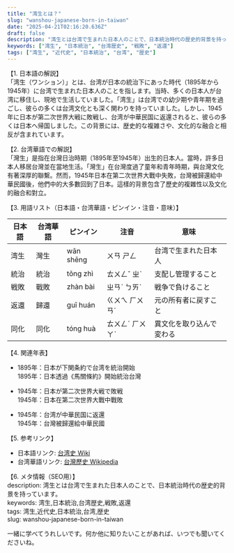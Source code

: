 ```yaml
---
title: "湾生とは？"
slug: "wanshou-japanese-born-in-taiwan"
date: "2025-04-21T02:16:20.636Z"
draft: false
description: "湾生とは台湾で生まれた日本人のことで、日本統治時代の歴史的背景を持っています。"
keywords: ["湾生", "日本統治", "台湾歴史", "戦敗", "返還"]
tags: ["湾生", "近代史", "日本統治", "台湾", "歴史"]
---
```


【1. 日本語の解説】  
「湾生（ワンション）」とは、台湾が日本の統治下にあった時代（1895年から1945年）に台湾で生まれた日本人のことを指します。当時、多くの日本人が台湾に移住し、現地で生活していました。「湾生」は台湾での幼少期や青年期を過ごし、彼らの多くは台湾文化とも深く関わりを持っていました。しかし、1945年に日本が第二次世界大戦に敗戦し、台湾が中華民国に返還されると、彼らの多くは日本へ帰国しました。この背景には、歴史的な複雑さや、文化的な融合と相反が含まれています。

【2. 台湾華語での解説】  
「灣生」是指在台灣日治時期（1895年至1945年）出生的日本人。當時，許多日本人移居台灣並在當地生活。「灣生」在台灣度過了童年和青年時期，與台灣文化有著深厚的聯繫。然而，1945年日本在第二次世界大戰中失敗，台灣被歸還給中華民國後，他們中的大多數回到了日本。這樣的背景包含了歷史的複雜性以及文化的融合和對立。

【3. 用語リスト（日本語・台湾華語・ピンイン・注音・意味）】  

| 日本語    | 台湾華語  | ピンイン | 注音   | 意味                   |
|----------|---------|--------|--------|----------------------|
| 湾生     | 灣生    | wān shēng | ㄨㄢ ㄕㄥ | 台湾で生まれた日本人      |
| 統治     | 統治    | tǒng zhì | ㄊㄨㄥˇ ㄓˋ | 支配し管理すること        |
| 戦敗     | 戰敗    | zhàn bài | ㄓㄢˋ ㄅㄞˋ | 戦争で負けること        |
| 返還     | 歸還    | guī huán | ㄍㄨㄟ ㄏㄨㄢˊ | 元の所有者に戻すこと    |
| 同化     | 同化    | tóng huà | ㄊㄨㄥˊ ㄏㄨㄚˋ | 異文化を取り込んで変わる |

【4. 関連年表】  

- 1895年：日本が下関条約で台湾を統治開始  
  1895年：日本透過《馬關條約》開始統治台灣

- 1945年：日本が第二次世界大戦で敗戦  
  1945年：日本在第二次世界大戰中戰敗

- 1945年：台湾が中華民国に返還  
  1945年：台灣被歸還給中華民國

【5. 参考リンク】  

- 日本語リンク: [台湾史 Wiki](https://ja.wikipedia.org/wiki/台湾の歴史)
- 台湾華語リンク: [台灣歷史 Wikipedia](https://zh.wikipedia.org/wiki/台灣歷史)

【6. メタ情報（SEO用）】  
description: 湾生とは台湾で生まれた日本人のことで、日本統治時代の歴史的背景を持っています。  
keywords: 湾生,日本統治,台湾歴史,戦敗,返還  
tags: 湾生,近代史,日本統治,台湾,歴史  
slug: wanshou-japanese-born-in-taiwan  

一緒に学べてうれしいです。何か他に知りたいことがあれば、いつでも聞いてくださいね。